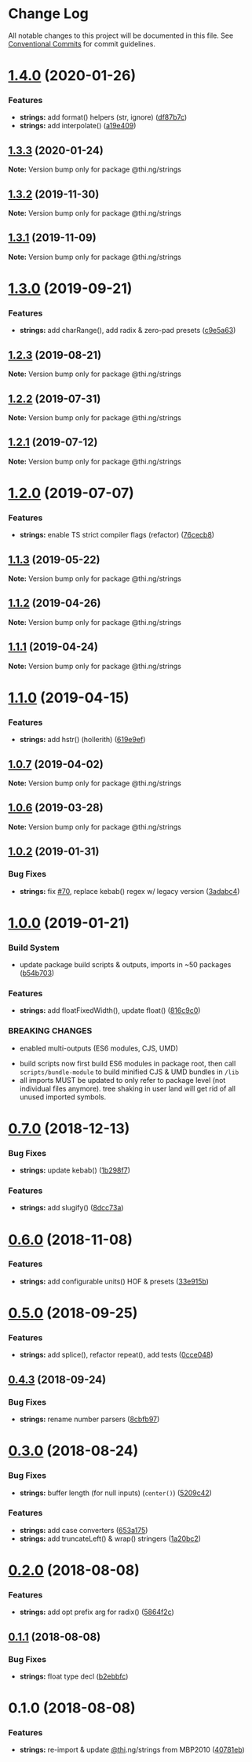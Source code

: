 # Change Log

All notable changes to this project will be documented in this file.
See [Conventional Commits](https://conventionalcommits.org) for commit guidelines.

# [1.4.0](https://github.com/thi-ng/umbrella/compare/@thi.ng/strings@1.3.3...@thi.ng/strings@1.4.0) (2020-01-26)


### Features

* **strings:** add format() helpers (str, ignore) ([df87b7c](https://github.com/thi-ng/umbrella/commit/df87b7c7f0a1f9fa5b299fe8311fda02f40ab4cd))
* **strings:** add interpolate() ([a19e409](https://github.com/thi-ng/umbrella/commit/a19e4094494a8b4af6c35626e4a99394e0481a4e))





## [1.3.3](https://github.com/thi-ng/umbrella/compare/@thi.ng/strings@1.3.2...@thi.ng/strings@1.3.3) (2020-01-24)

**Note:** Version bump only for package @thi.ng/strings





## [1.3.2](https://github.com/thi-ng/umbrella/compare/@thi.ng/strings@1.3.1...@thi.ng/strings@1.3.2) (2019-11-30)

**Note:** Version bump only for package @thi.ng/strings





## [1.3.1](https://github.com/thi-ng/umbrella/compare/@thi.ng/strings@1.3.0...@thi.ng/strings@1.3.1) (2019-11-09)

**Note:** Version bump only for package @thi.ng/strings





# [1.3.0](https://github.com/thi-ng/umbrella/compare/@thi.ng/strings@1.2.3...@thi.ng/strings@1.3.0) (2019-09-21)


### Features

* **strings:** add charRange(), add radix & zero-pad presets ([c9e5a63](https://github.com/thi-ng/umbrella/commit/c9e5a63))





## [1.2.3](https://github.com/thi-ng/umbrella/compare/@thi.ng/strings@1.2.2...@thi.ng/strings@1.2.3) (2019-08-21)

**Note:** Version bump only for package @thi.ng/strings





## [1.2.2](https://github.com/thi-ng/umbrella/compare/@thi.ng/strings@1.2.1...@thi.ng/strings@1.2.2) (2019-07-31)

**Note:** Version bump only for package @thi.ng/strings





## [1.2.1](https://github.com/thi-ng/umbrella/compare/@thi.ng/strings@1.2.0...@thi.ng/strings@1.2.1) (2019-07-12)

**Note:** Version bump only for package @thi.ng/strings





# [1.2.0](https://github.com/thi-ng/umbrella/compare/@thi.ng/strings@1.1.3...@thi.ng/strings@1.2.0) (2019-07-07)


### Features

* **strings:** enable TS strict compiler flags (refactor) ([76cecb8](https://github.com/thi-ng/umbrella/commit/76cecb8))





## [1.1.3](https://github.com/thi-ng/umbrella/compare/@thi.ng/strings@1.1.2...@thi.ng/strings@1.1.3) (2019-05-22)

**Note:** Version bump only for package @thi.ng/strings





## [1.1.2](https://github.com/thi-ng/umbrella/compare/@thi.ng/strings@1.1.1...@thi.ng/strings@1.1.2) (2019-04-26)

**Note:** Version bump only for package @thi.ng/strings





## [1.1.1](https://github.com/thi-ng/umbrella/compare/@thi.ng/strings@1.1.0...@thi.ng/strings@1.1.1) (2019-04-24)

**Note:** Version bump only for package @thi.ng/strings





# [1.1.0](https://github.com/thi-ng/umbrella/compare/@thi.ng/strings@1.0.7...@thi.ng/strings@1.1.0) (2019-04-15)


### Features

* **strings:** add hstr() (hollerith) ([619e9ef](https://github.com/thi-ng/umbrella/commit/619e9ef))





## [1.0.7](https://github.com/thi-ng/umbrella/compare/@thi.ng/strings@1.0.6...@thi.ng/strings@1.0.7) (2019-04-02)

**Note:** Version bump only for package @thi.ng/strings





## [1.0.6](https://github.com/thi-ng/umbrella/compare/@thi.ng/strings@1.0.5...@thi.ng/strings@1.0.6) (2019-03-28)

**Note:** Version bump only for package @thi.ng/strings







## [1.0.2](https://github.com/thi-ng/umbrella/compare/@thi.ng/strings@1.0.1...@thi.ng/strings@1.0.2) (2019-01-31)


### Bug Fixes

* **strings:** fix [#70](https://github.com/thi-ng/umbrella/issues/70), replace kebab() regex w/ legacy version ([3adabc4](https://github.com/thi-ng/umbrella/commit/3adabc4))



# [1.0.0](https://github.com/thi-ng/umbrella/compare/@thi.ng/strings@0.7.1...@thi.ng/strings@1.0.0) (2019-01-21)


### Build System

* update package build scripts & outputs, imports in ~50 packages ([b54b703](https://github.com/thi-ng/umbrella/commit/b54b703))


### Features

* **strings:** add floatFixedWidth(), update float() ([816c9c0](https://github.com/thi-ng/umbrella/commit/816c9c0))


### BREAKING CHANGES

* enabled multi-outputs (ES6 modules, CJS, UMD)

- build scripts now first build ES6 modules in package root, then call
  `scripts/bundle-module` to build minified CJS & UMD bundles in `/lib`
- all imports MUST be updated to only refer to package level
  (not individual files anymore). tree shaking in user land will get rid of
  all unused imported symbols.


# [0.7.0](https://github.com/thi-ng/umbrella/compare/@thi.ng/strings@0.6.0...@thi.ng/strings@0.7.0) (2018-12-13)


### Bug Fixes

* **strings:** update kebab() ([1b298f7](https://github.com/thi-ng/umbrella/commit/1b298f7))


### Features

* **strings:** add slugify() ([8dcc73a](https://github.com/thi-ng/umbrella/commit/8dcc73a))





# [0.6.0](https://github.com/thi-ng/umbrella/compare/@thi.ng/strings@0.5.2...@thi.ng/strings@0.6.0) (2018-11-08)


### Features

* **strings:** add configurable units() HOF & presets ([33e915b](https://github.com/thi-ng/umbrella/commit/33e915b))


<a name="0.5.0"></a>
# [0.5.0](https://github.com/thi-ng/umbrella/compare/@thi.ng/strings@0.4.3...@thi.ng/strings@0.5.0) (2018-09-25)


### Features

* **strings:** add splice(), refactor repeat(), add tests ([0cce048](https://github.com/thi-ng/umbrella/commit/0cce048))





<a name="0.4.3"></a>
## [0.4.3](https://github.com/thi-ng/umbrella/compare/@thi.ng/strings@0.4.2...@thi.ng/strings@0.4.3) (2018-09-24)


### Bug Fixes

* **strings:** rename number parsers ([8cbfb97](https://github.com/thi-ng/umbrella/commit/8cbfb97))


<a name="0.3.0"></a>
# [0.3.0](https://github.com/thi-ng/umbrella/compare/@thi.ng/strings@0.2.0...@thi.ng/strings@0.3.0) (2018-08-24)


### Bug Fixes

* **strings:** buffer length (for null inputs) (`center()`) ([5209c42](https://github.com/thi-ng/umbrella/commit/5209c42))


### Features

* **strings:** add case converters ([653a175](https://github.com/thi-ng/umbrella/commit/653a175))
* **strings:** add truncateLeft() & wrap() stringers ([1a20bc2](https://github.com/thi-ng/umbrella/commit/1a20bc2))




<a name="0.2.0"></a>
# [0.2.0](https://github.com/thi-ng/umbrella/compare/@thi.ng/strings@0.1.1...@thi.ng/strings@0.2.0) (2018-08-08)


### Features

* **strings:** add opt prefix arg for radix() ([5864f2c](https://github.com/thi-ng/umbrella/commit/5864f2c))




<a name="0.1.1"></a>
## [0.1.1](https://github.com/thi-ng/umbrella/compare/@thi.ng/strings@0.1.0...@thi.ng/strings@0.1.1) (2018-08-08)


### Bug Fixes

* **strings:** float type decl ([b2ebbfc](https://github.com/thi-ng/umbrella/commit/b2ebbfc))




<a name="0.1.0"></a>
# 0.1.0 (2018-08-08)


### Features

* **strings:** re-import & update [@thi](https://github.com/thi).ng/strings from MBP2010 ([40781eb](https://github.com/thi-ng/umbrella/commit/40781eb))
